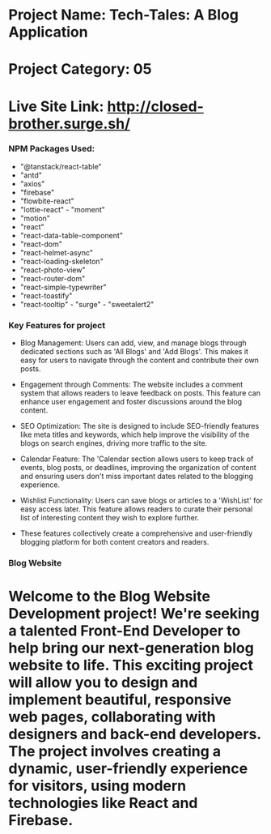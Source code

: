 


# Project Name: Tech-Tales: A Blog Application
# Project Category: 05
# Live Site Link: http://closed-brother.surge.sh/


### NPM Packages Used:

  - "@tanstack/react-table"
   - "antd"
   - "axios"
   - "firebase"
  -  "flowbite-react"
   - "lottie-react"
    - "moment"
   - "motion"
   - "react"
   - "react-data-table-component"
   - "react-dom"
   - "react-helmet-async"
   - "react-loading-skeleton"
   - "react-photo-view"
   - "react-router-dom"
   - "react-simple-typewriter"
   - "react-toastify"
   - "react-tooltip"
    - "surge"
    - "sweetalert2"



###  Key Features for project


- Blog Management: Users can add, view, and manage blogs through dedicated sections such as 'All Blogs' and 'Add Blogs'. This makes it easy for users to navigate through the content and contribute their own posts.

- Engagement through Comments: The website includes a comment system that allows readers to leave feedback on posts. This feature can enhance user engagement and foster discussions around the blog content.

- SEO Optimization: The site is designed to include SEO-friendly features like meta titles and keywords, which help improve the visibility of the blogs on search engines, driving more traffic to the site.

- Calendar Feature: The 'Calendar section allows users to keep track of events, blog posts, or deadlines, improving the organization of content and ensuring users don't miss important dates related to the blogging experience.

- Wishlist Functionality: Users can save blogs or articles to a 'WishList' for easy access later. This feature allows readers to curate their personal list of interesting content they wish to explore further.

- These features collectively create a comprehensive and user-friendly blogging platform for both content creators and readers.


### Blog Website
# Welcome to the Blog Website Development project! We're seeking a talented Front-End Developer to help bring our next-generation blog website to life. This exciting project will allow you to design and implement beautiful, responsive web pages, collaborating with designers and back-end developers. The project involves creating a dynamic, user-friendly experience for visitors, using modern technologies like React and Firebase.

